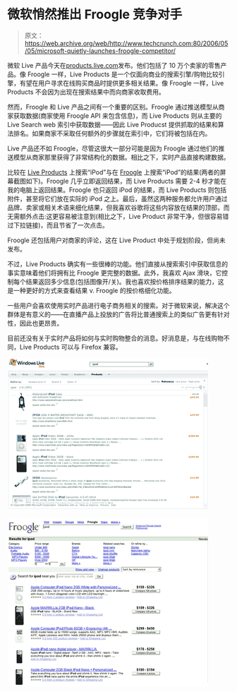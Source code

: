 # 微软悄然推出 Froogle 竞争对手

> 原文：<https://web.archive.org/web/http://www.techcrunch.com:80/2006/05/05/microsoft-quietly-launches-froogle-competitor/>

 [](https://web.archive.org/web/20220810213931/http://products.live.com/) 微软 Live 产品今天在[products.live.com](https://web.archive.org/web/20220810213931/http://products.live.com/)发布。他们包括了 10 万个卖家的零售产品。像 Froogle 一样，Live Products 是一个仅面向商业的搜索引擎/购物比较引擎，有望在用户寻求在线购买商品时提供更多相关结果。像 Froogle 一样，Live Products 不会因为出现在搜索结果中而向商家收取费用。

然而，Froogle 和 Live 产品之间有一个重要的区别。Froogle 通过推送模型从商家获取数据(商家使用 Froogle API 来包含信息)，而 Live Products 则从主要的 Live Search web 索引中获取数据——因此 Live Producst 提供抓取的结果和算法排名。如果商家不采取任何额外的步骤就在索引中，它们将被包括在内。

Live 产品还不如 Froogle，尽管这很大一部分可能是因为 Froogle 通过他们的推送模型从商家那里获得了非常结构化的数据。相比之下，实时产品直接构建数据。

比较在 [Live Products](https://web.archive.org/web/20220810213931/http://www.live.com/#q=%20%20%20ipod&scope=products&offset=1) 上搜索“iPod”与在 [Froogle](https://web.archive.org/web/20220810213931/http://froogle.google.com/froogle?q=ipod&btnG=Search+Froogle) 上搜索“iPod”的结果(两者的屏幕截图如下)。Froogle 几乎立即返回结果，而 Live Products 需要 2-4 秒才能在我的电脑上返回结果。Froogle 也只返回 iPod 的结果，而 Live Products 则包括附件，甚至将它们放在实际的 iPod 之上。最后，虽然这两种服务都允许用户通过品牌、卖家或相关术语来细化结果，但我喜欢谷歌将这些内容放在结果的顶部，而无需额外点击:这更容易被注意到(相比之下，Live Product 非常干净，但很容易错过下拉链接)，而且节省了一次点击。

Froogle 还包括用户对商家的评论，这在 Live Product 中处于规划阶段，但尚未发布。

不过，Live Products 确实有一些很棒的功能。他们直接从搜索索引中获取信息的事实意味着他们将拥有比 Froogle 更完整的数据。此外，我喜欢 Ajax 滑块，它控制每个结果返回多少信息(包括图像开/关)。我也喜欢按价格排序结果的能力，这是一种更好的方式来查看结果 v. Froogle 的按价格细化功能。

一些用户会喜欢使用实时产品进行电子商务相关的搜索。对于微软来说，解决这个群体是有意义的——在直播产品上投放的广告将比普通搜索上的类似广告更有针对性，因此也更昂贵。

目前还没有关于实时产品将如何与实时购物整合的消息。好消息是，与在线购物不同，Live Products 可以与 Firefox 兼容。

![](img/62bb7afc60356046592c015e847d4c2f.png)

![](img/c53f14c43b8e39a507119b694924455e.png)